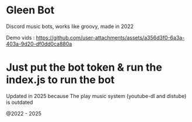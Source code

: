 # Gleen Bot
 Discord music bots, works like groovy, made in 2022
 
 Demo vids : https://github.com/user-attachments/assets/a356d3f0-6a3a-403a-9d20-df0dd0ca880a
 
# Just put the bot token & run the index.js to run the bot

Updated in 2025 because
The play music system (youtube-dl  and distube) is outdated

@2022 - 2025
